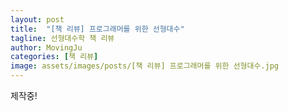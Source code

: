 ```yaml
---
layout: post
title:  "[책 리뷰] 프로그래머를 위한 선형대수"
tagline: 선형대수학 책 리뷰
author: MovingJu
categories: [책 리뷰]
image: assets/images/posts/[책 리뷰] 프로그래머를 위한 선형대수.jpg
---
```


제작중!

